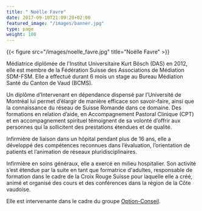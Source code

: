 ```yaml
---
title: " Noëlle Favre"
date: 2017-09-10T21:09:28+02:00
featured_image: "/images/banner.jpg"
type: page
weight: 100
---
```


{{< figure src="/images/noelle_favre.jpg" title="Noëlle Favre" >}}

Médiatrice diplômée de l'Institut Universitaire Kurt Bösch (DAS) en 2012, elle est membre de la Fédération Suisse des Associations de Médiation SDM-FSM. Elle a effectué durant 6 mois un stage au Bureau Médiation Santé du Canton de Vaud (BCMS).

Un diplôme d’Intervenant en dépendance dispensé par l’Université de Montréal lui permet d’élargir de manière efficace son savoir-faire, ainsi que la connaissance du réseau de Suisse Romande dans ce domaine.
Des formations en relation d’aide, en Accompagnement Pastoral Clinique (CPT) et en accompagnement spirituel témoignent de sa volonté d’offrir aux personnes qui la sollicitent des prestations étendues et de qualité.

Infirmière de liaison dans un hôpital pendant plus de 16 ans, elle a développé des compétences reconnues dans l’évaluation, l’orientation de patients et l’animation de réseaux pluridisciplinaires.

Infirmière en soins généraux, elle a exercé en milieu hospitalier. Son activité s’est étendue par la suite en tant que formatrice d'adultes, responsable de formation dans le cadre de la Croix Rouge Suisse pour laquelle elle a créé, animé et organisé des cours et des conférences dans la région de la Côte vaudoise.

Elle est intervenante dans le cadre du groupe [Option-Conseil](http://www.option-conseil.ch/).
